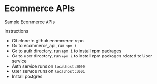 # Ecommerce APIs
Sample Ecommerce APIs

Instructions
- Git clone to github ecommerce repo 
- Go to ecommerce_api, run ```npm i```
- Go to auth directory, run ```npm i``` to install npm packages
- Go to user directory, run ```npm i``` to install npm packages related to User service
- Auth service runs on ```localhost:3000```
- User service runs on ```localhost:3001```
- Install postgres
